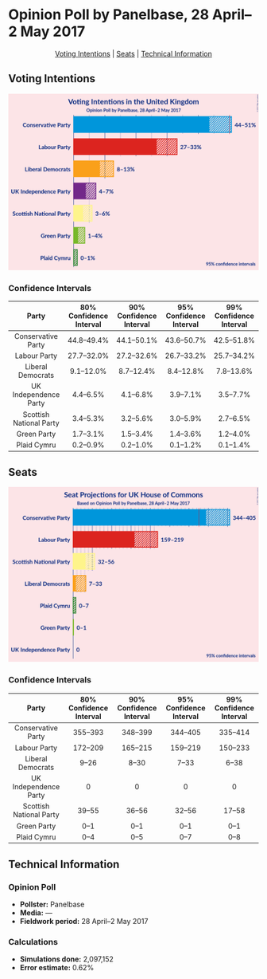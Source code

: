 # Opinion Poll by Panelbase, 28 April–2 May 2017

<p align="center"><a href="#voting-intentions">Voting Intentions</a> | <a href="#seats">Seats</a> | <a href="#technical-information">Technical Information</a></p>

## Voting Intentions

![Graph with voting intentions not yet produced](2017-05-02-Panelbase.png "Voting Intentions")

### Confidence Intervals

| Party | 80% Confidence Interval | 90% Confidence Interval | 95% Confidence Interval | 99% Confidence Interval |
|:-----:|:-----------------------:|:-----------------------:|:-----------------------:|:-----------------------:|
| Conservative Party | 44.8–49.4% |44.1–50.1% |43.6–50.7% |42.5–51.8% |
| Labour Party | 27.7–32.0% |27.2–32.6% |26.7–33.2% |25.7–34.2% |
| Liberal Democrats | 9.1–12.0% |8.7–12.4% |8.4–12.8% |7.8–13.6% |
| UK Independence Party | 4.4–6.5% |4.1–6.8% |3.9–7.1% |3.5–7.7% |
| Scottish National Party | 3.4–5.3% |3.2–5.6% |3.0–5.9% |2.7–6.5% |
| Green Party | 1.7–3.1% |1.5–3.4% |1.4–3.6% |1.2–4.0% |
| Plaid Cymru | 0.2–0.9% |0.2–1.0% |0.1–1.2% |0.1–1.4% |

## Seats

![Graph with seats not yet produced](2017-05-02-Panelbase-seats.png "Seats")

### Confidence Intervals

| Party | 80% Confidence Interval | 90% Confidence Interval | 95% Confidence Interval | 99% Confidence Interval |
|:-----:|:-----------------------:|:-----------------------:|:-----------------------:|:-----------------------:|
| Conservative Party | 355–393 |348–399 |344–405 |335–414 |
| Labour Party | 172–209 |165–215 |159–219 |150–233 |
| Liberal Democrats | 9–26 |8–30 |7–33 |6–38 |
| UK Independence Party | 0 |0 |0 |0 |
| Scottish National Party | 39–55 |36–56 |32–56 |17–58 |
| Green Party | 0–1 |0–1 |0–1 |0–1 |
| Plaid Cymru | 0–4 |0–5 |0–7 |0–8 |

## Technical Information

### Opinion Poll

+ **Pollster:** Panelbase
+ **Media:** —
+ **Fieldwork period:** 28 April–2 May 2017

### Calculations

+ **Simulations done:** 2,097,152
+ **Error estimate:** 0.62%

